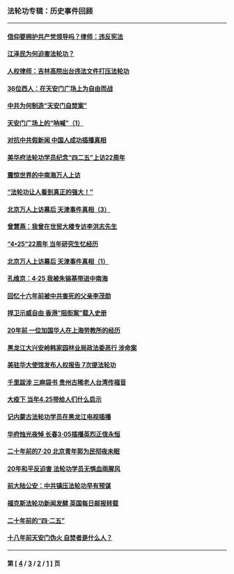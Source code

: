 ### 法轮功专辑：历史事件回顾
---
#### [信仰要拥护共产党领导吗？律师：违反宪法](../../pages/nf5793/n14061325.md?10080430) 
#### [江泽民为何迫害法轮功？](../../pages/nf5793/n13876324.md?10080430) 
#### [人权律师：吉林高院出台违法文件打压法轮功](../../pages/nf5793/n13825665.md?10080430) 
#### [36位西人：在天安门广场上为自由而战](../../pages/nf5793/n13390029.md?10080430) 
#### [中共为何制造“天安门自焚案”](../../pages/nf5793/n13183270.md?10080430) 
#### [天安门广场上的“呐喊”（1）](../../pages/nf5793/n13105277.md?10080430) 
#### [对抗中共假新闻 中国人成功插播真相](../../pages/nf5793/n12910618.md?10080430) 
#### [美华府法轮功学员纪念“四二五”上访22周年](../../pages/nf5793/n12904445.md?10080430) 
#### [震惊世界的中南海万人上访](../../pages/nf5793/n12903976.md?10080430) 
#### [“法轮功让人看到真正的强大！”](../../pages/nf5793/n12903195.md?10080430) 
#### [北京万人上访幕后 天津事件真相（3）](../../pages/nf5793/n12902807.md?10080430) 
#### [曾慧燕：我曾在世贸大楼专访李洪志先生](../../pages/nf5793/n12898729.md?10080430) 
#### [“4•25”22周年 当年研究生忆经历](../../pages/nf5793/n12894152.md?10080430) 
#### [北京万人上访幕后 天津事件真相（1）](../../pages/nf5793/n12885174.md?10080430) 
#### [孔维京：4·25 我被朱镕基带进中南海](../../pages/nf5793/n12864987.md?10080430) 
#### [回忆十六年前被中共害死的父亲李茂勋](../../pages/nf5793/n12880270.md?10080430) 
#### [捍卫示威自由 香港“阻街案”载入史册](../../pages/nf5793/n12811245.md?10080430) 
#### [20年前 一位加国华人在上海劳教所的经历](../../pages/nf5793/n12707932.md?10080430) 
#### [黑龙江大兴安岭韩家园林业局政法委恶行 涉命案](../../pages/nf5793/n12622815.md?10080430) 
#### [美驻华大使馆发布人权报告 7次提法轮功](../../pages/nf5793/n12520541.md?10080430) 
#### [千里跋涉 三麻袋书 贵州古稀老人台湾传福音](../../pages/nf5793/n12198750.md?10080430) 
#### [大疫下 当年4.25带给人们什么启示](../../pages/nf5793/n12058565.md?10080430) 
#### [记内蒙古法轮功学员在黑龙江电视插播](../../pages/nf5793/n11699194.md?10080430) 
#### [华府烛光夜悼 长春3·05插播英烈正信永恒](../../pages/nf5793/n11397432.md?10080430) 
#### [二十年前的7·20 北京青年郭为民彻夜未眠](../../pages/nf5793/n11354195.md?10080430) 
#### [20年和平反迫害 法轮功学员无惧血雨腥风](../../pages/nf5793/n11348279.md?10080430) 
#### [前大陆公安：中共镇压法轮功早有预谋](../../pages/nf5793/n11352168.md?10080430) 
#### [福克斯法轮功新闻发酵  英国每日邮报转载](../../pages/nf5793/n11285952.md?10080430) 
#### [二十年前的“四·二五”](../../pages/nf5793/n11207639.md?10080430) 
#### [十八年前天安门伪火 自焚者是什么人？](../../pages/nf5793/n10996556.md?10080430) 

---
#### 第 [ [4](./4.md?10080430) / [3](./3.md?10080430) / [2](./2.md?10080430) / [1](./1.md?10080430) ] 页
